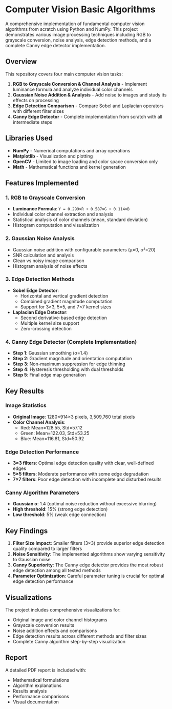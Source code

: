 # Computer Vision  Basic Algorithms

A comprehensive implementation of fundamental computer vision algorithms from scratch using Python and NumPy. This project demonstrates various image processing techniques including RGB to grayscale conversion, noise analysis, edge detection methods, and a complete Canny edge detector implementation.

## Overview

This repository covers four main computer vision tasks:

1. **RGB to Grayscale Conversion & Channel Analysis** - Implement luminance formula and analyze individual color channels
2. **Gaussian Noise Addition & Analysis** - Add noise to images and study its effects on processing
3. **Edge Detection Comparison** - Compare Sobel and Laplacian operators with different filter sizes
4. **Canny Edge Detector** - Complete implementation from scratch with all intermediate steps

## Libraries Used

- **NumPy** - Numerical computations and array operations
- **Matplotlib** - Visualization and plotting
- **OpenCV** - Limited to image loading and color space conversion only
- **Math** - Mathematical functions and kernel generation

## Features Implemented

### 1. RGB to Grayscale Conversion
- **Luminance Formula**: `Y = 0.299×R + 0.587×G + 0.114×B`
- Individual color channel extraction and analysis
- Statistical analysis of color channels (mean, standard deviation)
- Histogram computation and visualization

### 2. Gaussian Noise Analysis
- Gaussian noise addition with configurable parameters (μ=0, σ²=20)
- SNR calculation and analysis
- Clean vs noisy image comparison
- Histogram analysis of noise effects

### 3. Edge Detection Methods
- **Sobel Edge Detector**:
  - Horizontal and vertical gradient detection
  - Combined gradient magnitude computation
  - Support for 3×3, 5×5, and 7×7 kernel sizes
- **Laplacian Edge Detector**:
  - Second derivative-based edge detection
  - Multiple kernel size support
  - Zero-crossing detection

### 4. Canny Edge Detector (Complete Implementation)
- **Step 1**: Gaussian smoothing (σ=1.4)
- **Step 2**: Gradient magnitude and orientation computation
- **Step 3**: Non-maximum suppression for edge thinning
- **Step 4**: Hysteresis thresholding with dual thresholds
- **Step 5**: Final edge map generation

## Key Results

### Image Statistics
- **Original Image**: 1280×914×3 pixels, 3,509,760 total pixels
- **Color Channel Analysis**:
  - Red: Mean=128.55, Std=57.12
  - Green: Mean=122.03, Std=53.25
  - Blue: Mean=116.81, Std=50.92

### Edge Detection Performance
- **3×3 filters**: Optimal edge detection quality with clear, well-defined edges
- **5×5 filters**: Moderate performance with some edge degradation
- **7×7 filters**: Poor edge detection with incomplete and disturbed results

### Canny Algorithm Parameters
- **Gaussian σ**: 1.4 (optimal noise reduction without excessive blurring)
- **High threshold**: 15% (strong edge detection)
- **Low threshold**: 5% (weak edge connection)

## Key Findings

1. **Filter Size Impact**: Smaller filters (3×3) provide superior edge detection quality compared to larger filters
2. **Noise Sensitivity**: The implemented algorithms show varying sensitivity to Gaussian noise
3. **Canny Superiority**: The Canny edge detector provides the most robust edge detection among all tested methods
4. **Parameter Optimization**: Careful parameter tuning is crucial for optimal edge detection performance

## Visualizations

The project includes comprehensive visualizations for:
- Original image and color channel histograms
- Grayscale conversion results
- Noise addition effects and comparisons
- Edge detection results across different methods and filter sizes
- Complete Canny algorithm step-by-step visualization

## Report

A detailed PDF report is included with:
- Mathematical formulations
- Algorithm explanations
- Results analysis
- Performance comparisons
- Visual documentation
